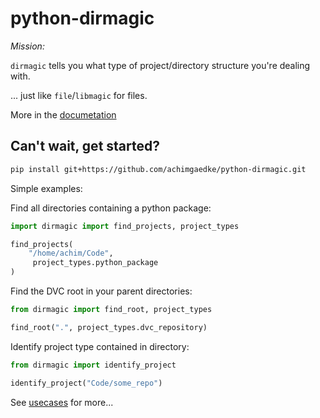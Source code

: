 # python-dirmagic

*Mission:*

`dirmagic` tells you what type of project/directory structure you're dealing with.

... just like `file`/`libmagic` for files.

More in the [documetation](doc/index.rst)

## Can't wait, get started?

```bash
pip install git+https://github.com/achimgaedke/python-dirmagic.git
```

Simple examples:

Find all directories containing a python package:

```python
import dirmagic import find_projects, project_types

find_projects(
    "/home/achim/Code",
     project_types.python_package
)
```

Find the DVC root in your parent directories:

```python
from dirmagic import find_root, project_types

find_root(".", project_types.dvc_repository)
```

Identify project type contained in directory:

```python
from dirmagic import identify_project

identify_project("Code/some_repo")
```

See [usecases](doc/usecases.rst) for more...
